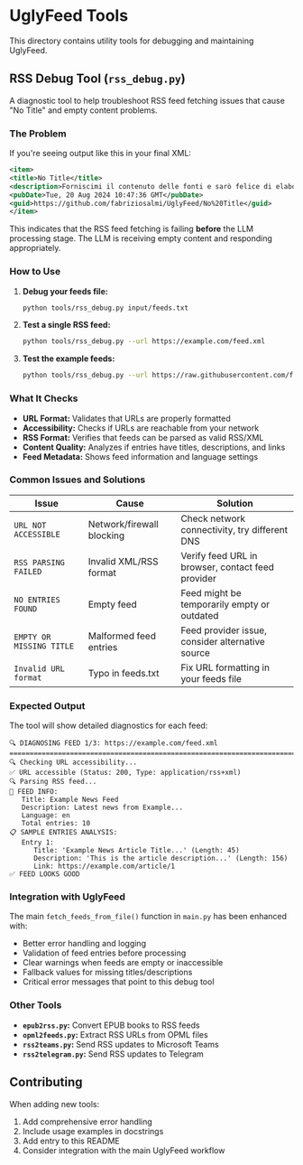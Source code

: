 # UglyFeed Tools

This directory contains utility tools for debugging and maintaining UglyFeed.

## RSS Debug Tool (`rss_debug.py`)

A diagnostic tool to help troubleshoot RSS feed fetching issues that cause "No Title" and empty content problems.

### The Problem

If you're seeing output like this in your final XML:

```xml
<item>
<title>No Title</title>
<description>Forniscimi il contenuto delle fonti e sarò felice di elaborare...</description>
<pubDate>Tue, 20 Aug 2024 10:47:36 GMT</pubDate>
<guid>https://github.com/fabriziosalmi/UglyFeed/No%20Title</guid>
</item>
```

This indicates that the RSS feed fetching is failing **before** the LLM processing stage. The LLM is receiving empty content and responding appropriately.

### How to Use

1. **Debug your feeds file:**
   ```bash
   python tools/rss_debug.py input/feeds.txt
   ```

2. **Test a single RSS feed:**
   ```bash
   python tools/rss_debug.py --url https://example.com/feed.xml
   ```

3. **Test the example feeds:**
   ```bash
   python tools/rss_debug.py --url https://raw.githubusercontent.com/fabriziosalmi/UglyFeed/main/examples/uglyfeed-source-1.xml
   ```

### What It Checks

- **URL Format:** Validates that URLs are properly formatted
- **Accessibility:** Checks if URLs are reachable from your network
- **RSS Format:** Verifies that feeds can be parsed as valid RSS/XML
- **Content Quality:** Analyzes if entries have titles, descriptions, and links
- **Feed Metadata:** Shows feed information and language settings

### Common Issues and Solutions

| Issue | Cause | Solution |
|-------|-------|----------|
| `URL NOT ACCESSIBLE` | Network/firewall blocking | Check network connectivity, try different DNS |
| `RSS PARSING FAILED` | Invalid XML/RSS format | Verify feed URL in browser, contact feed provider |
| `NO ENTRIES FOUND` | Empty feed | Feed might be temporarily empty or outdated |
| `EMPTY OR MISSING TITLE` | Malformed feed entries | Feed provider issue, consider alternative source |
| `Invalid URL format` | Typo in feeds.txt | Fix URL formatting in your feeds file |

### Expected Output

The tool will show detailed diagnostics for each feed:

```
🔍 DIAGNOSING FEED 1/3: https://example.com/feed.xml
================================================================================
🔍 Checking URL accessibility...
✅ URL accessible (Status: 200, Type: application/rss+xml)
🔍 Parsing RSS feed...
📰 FEED INFO:
   Title: Example News Feed
   Description: Latest news from Example...
   Language: en
   Total entries: 10
📋 SAMPLE ENTRIES ANALYSIS:
   Entry 1:
      Title: 'Example News Article Title...' (Length: 45)
      Description: 'This is the article description...' (Length: 156)
      Link: https://example.com/article/1
✅ FEED LOOKS GOOD
```

### Integration with UglyFeed

The main `fetch_feeds_from_file()` function in `main.py` has been enhanced with:

- Better error handling and logging
- Validation of feed entries before processing
- Clear warnings when feeds are empty or inaccessible
- Fallback values for missing titles/descriptions
- Critical error messages that point to this debug tool

### Other Tools

- **`epub2rss.py`:** Convert EPUB books to RSS feeds
- **`opml2feeds.py`:** Extract RSS URLs from OPML files
- **`rss2teams.py`:** Send RSS updates to Microsoft Teams
- **`rss2telegram.py`:** Send RSS updates to Telegram

## Contributing

When adding new tools:
1. Add comprehensive error handling
2. Include usage examples in docstrings
3. Add entry to this README
4. Consider integration with the main UglyFeed workflow
